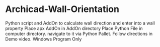 # Archicad-Wall-Orientation
Python script and AddOn to calculate wall direction and enter into a wall property
Place apx AddOn in AddOn directory Place Python File in computer directory. navigate to it via Python Pallet.
Follow directions in Demo video. 
Windows Program Only
